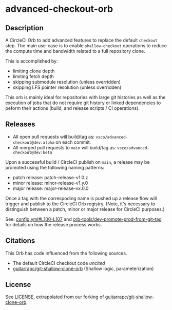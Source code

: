 # advanced-checkout-orb

## Description

A CircleCI Orb to add advanced features to replace the default `checkout` step.
The main use-case is to enable `shallow-checkout` operations to reduce the
compute time and bandwidth related to a full repository clone.

This is accomplished by:

- limiting clone depth
- limiting fetch depth
- skipping submodule resolution (unless overridden)
- skipping LFS pointer resolution (unless overridden)

This orb is mainly ideal for repositories with large git histories as well as the execution of jobs that do not require git history or linked dependencies to peform their actions (build, and release scripts / CI operations).

## Releases

- All open pull requests will build/tag as: `vsco/advanced-checkout@dev:alpha` on each commit.
- All merged pull requests to `main` will build/tag as: `vsco/advanced-checkout@dev:beta`

Upon a successful build / CircleCI publish on `main`, a release may be promoted using the following naming patterns:

- patch release: patch-release-v1.0.z
- minor release: minor-release-v1.y.0
- major release: major-release-vx.0.0

Once a tag with the correspoding name is pushed up a release flow will trigger and publish to the CircleCI Orb registry. (Note, it's necessary to distinguish between a patch, minor or major release for CircleCI purposes.)

See: [config.yml#L100-L107](https://github.com/vsco/advanced-checkout-orb/blob/main/.circleci/config.yml#L100-L107) and [orb-tools/dev-promote-prod-from-git-tag](https://circleci.com/orbs/registry/orb/circleci/orb-tools?version=9.3.1#jobs-dev-promote-prod-from-git-tag) for details on how the release process works.

## Citations

This Orb has code influenced from the following sources.

- The default CircleCI checkout code _uncited_
- [guitarrapc/git-shallow-clone-orb](https://github.com/guitarrapc/git-shallow-clone-orb/) (Shallow logic, parameterization)

## License

See [LICENSE](LICENSE), extrapolated from our forking of [guitarrapc/git-shallow-clone-orb](https://github.com/guitarrapc/git-shallow-clone-orb/).
